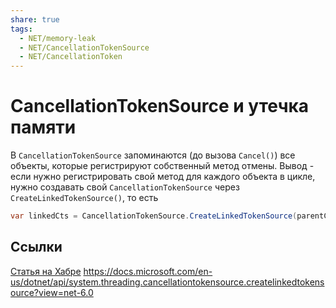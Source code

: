 ```yaml
---
share: true
tags: 
  - NET/memory-leak
  - NET/CancellationTokenSource
  - NET/CancellationToken
---
```

# CancellationTokenSource и утечка памяти
В `CancellationTokenSource` запоминаются (до вызова `Cancel()`) все объекты, которые регистрируют собственный метод отмены. Вывод - если нужно регистрировать свой метод для каждого объекта в цикле, нужно создавать свой `CancellationTokenSource`  через `CreateLinkedTokenSource()`, то есть
```csharp
var linkedCts = CancellationTokenSource.CreateLinkedTokenSource(parentCts.Token);
```
## Ссылки
[Статья на Хабре](https://habr.com/ru/company/tinkoff/blog/546604/#habracut)
https://docs.microsoft.com/en-us/dotnet/api/system.threading.cancellationtokensource.createlinkedtokensource?view=net-6.0